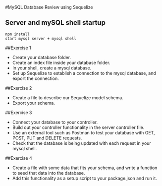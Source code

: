 #MySQL Database Review using Sequelize

## Server and mySQL shell startup

```
npm install
start mysql server + mysql shell
```

##Exercise 1

* Create your database folder.
* Create an index file inside your database folder.
* In your shell, create a mysql database.
* Set up Sequelize to establish a connection to the mysql database, and export the connection.

##Exercise 2

* Create a file to describe our Sequelize model schema.
* Export your schema.

##Exercise 3

* Connect your database to your controller.
* Build out your controller functionality in the server controller file.
* Use an external tool such as Postman to test your database with GET, POST, PUT and DELETE requests.
* Check that the database is being updated with each request in your mysql shell.

##Exercise 4

* Create a file with some data that fits your schema, and write a function to seed that data into the database.
* Add this functionality as a setup script to your package.json and run it.
